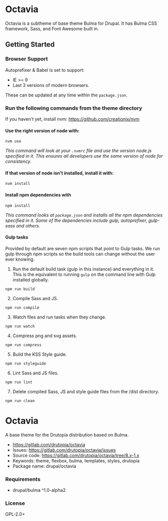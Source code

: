 # Octavia

Octavia is a subtheme of base theme Bulma for Drupal. 
It has Bulma CSS framework, Sass, and Font Awesome built in.

## Getting Started

### Browser Support
Autoprefixer & Babel is set to support:

* IE >= 9
* Last 3 versions of modern browsers.

These can be updated at any time within the `package.json`.

### Run the following commands from the theme directory
If you haven't yet, install nvm:
https://github.com/creationix/nvm

#### Use the right version of node with:
`nvm use`

_This command will look at your `.nvmrc` file and use the version node.js specified in it. This ensures all developers use the same version of node for consistency._

#### If that version of node isn't installed, install it with:
`nvm install`

#### Install npm dependencies with
`npm install`

_This command looks at `package.json` and installs all the npm dependencies specified in it.  Some of the dependencies include gulp, autoprefixer, gulp-sass and others._

#### Gulp tasks

Provided by default are seven npm scripts that point to Gulp tasks. We run gulp through npm scripts so the build tools can change without the user ever knowing.

1. Run the default build task (gulp in this instance) and everything in it.
  This is the equivalent to running `gulp` on the command line with Gulp installed globally.
  ```
  npm run build
  ```

2. Compile Sass and JS.
  ```
  npm run compile
  ```

3. Watch files and run tasks when they change.
  ```
  npm run watch
  ```

4. Compress png and svg assets.
  ```
  npm run compress
  ```

5. Build the KSS Style guide.
  ```
  npm run styleguide
  ```

6. Lint Sass and JS files.
  ```
  npm run lint
  ```

7. Delete compiled Sass, JS and style guide files from the /dist directory.
  ```
  npm run clean
  ```

<!-- writeme -->
Octavia
=======

A base theme for the Drutopia distribution based on Bulma.

 * https://gitlab.com/drutopia/octavia
 * Issues: https://gitlab.com/drutopia/octavia/issues
 * Source code: https://gitlab.com/drutopia/octavia/tree/8.x-1.x
 * Keywords: theme, flexbox, bulma, templates, styles, drutopia
 * Package name: drupal/octavia


### Requirements

 * drupal/bulma ^1.0-alpha2


### License

GPL-2.0+

<!-- endwriteme -->
